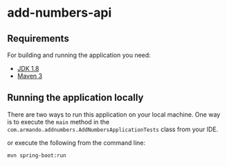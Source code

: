 # add-numbers-api

## Requirements

For building and running the application you need:

- [JDK 1.8](http://www.oracle.com/technetwork/java/javase/downloads/jdk8-downloads-2133151.html)
- [Maven 3](https://maven.apache.org)

## Running the application locally

There are two ways to run this application on your local machine. One way is to execute the `main` method in the `com.armando.addnumbers.AddNumbersApplicationTests` class from your IDE.

or execute the following from the command line:

```shell
mvn spring-boot:run
```
